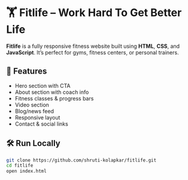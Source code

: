 # 🏋️ Fitlife – Work Hard To Get Better Life

**Fitlife** is a fully responsive fitness website built using **HTML**, **CSS**, and **JavaScript**. It’s perfect for gyms, fitness centers, or personal trainers.

## 🚀 Features

- Hero section with CTA
- About section with coach info
- Fitness classes & progress bars
- Video section
- Blog/news feed
- Responsive layout
- Contact & social links



## 🛠️ Run Locally

```bash
git clone https://github.com/shruti-kolapkar/fitlife.git
cd fitlife
open index.html


 
